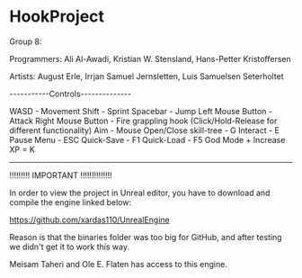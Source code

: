 # HookProject

Group 8:

Programmers:
Ali Al-Awadi,
Kristian W. Stensland,
Hans-Petter Kristoffersen

Artists:
August Erle,
Irrjan Samuel Jernsletten,
Luis Samuelsen Seterholtet

-----------Controls--------------

WASD - Movement
Shift - Sprint
Spacebar - Jump
Left Mouse Button - Attack
Right Mouse Button - Fire grappling hook (Click/Hold-Release for different functionality)
Aim - Mouse
Open/Close skill-tree - G
Interact - E
Pause Menu - ESC
Quick-Save - F1
Quick-Load - F5
God Mode + Increase XP = K

---------------------------------------

!!!!!!!!! IMPORTANT !!!!!!!!!!!!!!

In order to view the project in Unreal editor, 
you have to download and compile the engine linked below:

https://github.com/xardas110/UnrealEngine

Reason is that the binaries folder was too big for GitHub,
and after testing we didn't get it to work this way.

Meisam Taheri and Ole E. Flaten has access to this engine.
